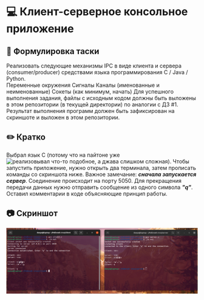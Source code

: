 # 💻 Клиент-серверное консольное приложение

## 📗 Формулировка таски
Реализовать следующие механизмы IPC в виде клиента и сервера (consumer/producer) средствами языка программирования C / Java / Python. </br>
Переменные окружения Сигналы Каналы (именованные и неименованные) Сокеты (как минимум, начать) Для успешного выполнения задания, файлы с исходным кодом должны быть выложены в этом репозитории (в текущей директории) по аналогии с ДЗ #1. Результат выполнения программ должен быть зафиксирован на скриншоте и выложен в этом репозитории.

## ✏️ Кратко
Выбрал язык C (потому что на пайтоне уже ![реализовывал что-то подобное](https://github.com/hud0shnik/messenger), а джава слишком сложная). Чтобы запустить приложение, нужно открыть два терминала, затем прописать команды со скриншота ниже. Важное замечание: ***сначала запускается сервер***. Соединение происходит на порту 5050. Для прекращения передачи данных нужно отправить сообщение из одного символа ***"q"***. Оставил комментарии в коде объясняющие принцип работы.

## 📷 Скриншот
![screenshot](screenshot.png)
